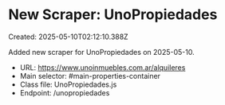 # New Scraper: UnoPropiedades

Created: 2025-05-10T02:12:10.388Z

Added new scraper for UnoPropiedades on 2025-05-10.

- URL: https://www.unoinmuebles.com.ar/alquileres
- Main selector: #main-properties-container
- Class file: UnoPropiedades.js
- Endpoint: /unopropiedades